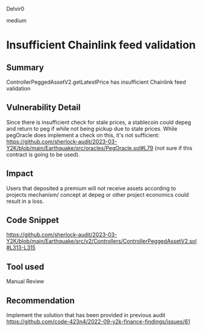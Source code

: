 Delvir0

medium

# Insufficient Chainlink feed validation

## Summary
ControllerPeggedAssetV2.getLatestPrice has insufficient Chainlink feed validation
## Vulnerability Detail
Since there is insufficient check for stale prices, a stablecoin could depeg and return to peg if while not being pickup due to stale prices.
While pegOracle does implement a check on this, it's not sufficient: https://github.com/sherlock-audit/2023-03-Y2K/blob/main/Earthquake/src/oracles/PegOracle.sol#L79 (not sure if this contract is going to be used).
## Impact
Users that deposited a premium will not receive assets according to projects mechanism/ concept at depeg or other project economics could result in a loss. 
## Code Snippet
https://github.com/sherlock-audit/2023-03-Y2K/blob/main/Earthquake/src/v2/Controllers/ControllerPeggedAssetV2.sol#L313-L315
## Tool used

Manual Review

## Recommendation
Implement the solution that has been provided in previous audit https://github.com/code-423n4/2022-09-y2k-finance-findings/issues/61